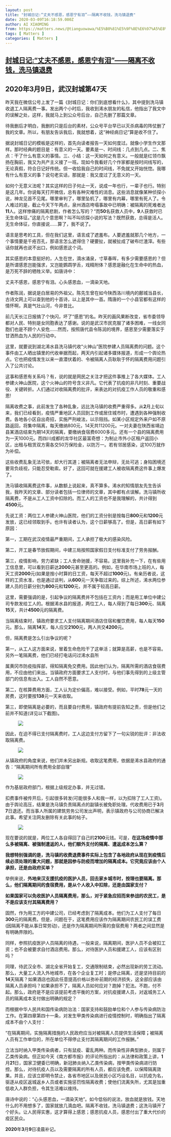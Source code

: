 ```yaml
---
layout: post
title: "封城日记:“丈夫不感恩，感恩宁有泪”——隔离不收钱，洗马镇退费"
date: 2020-03-09T16:18:59.000Z
author: AI XIAOMING
from: https://matters.news/@tianguowawa/%E5%B0%81%E5%9F%8E%E6%97%A5%E8%AE%B0-%E4%B8%88%E5%A4%AB%E4%B8%8D%E6%84%9F%E6%81%A9-%E6%84%9F%E6%81%A9%E5%AE%81%E6%9C%89%E6%B3%AA-%E9%9A%94%E7%A6%BB%E4%B8%8D%E6%94%B6%E9%92%B1-%E6%B4%97%E9%A9%AC%E9%95%87%E9%80%80%E8%B4%B9-bafyreia6tpdxblkv6o2c3usy5bpbhsgjybghz34pxgdfc7oikbfv6pvbzm
tags: [ Matters ]
categories: [ Matters ]
---
```

<!--1583770739000-->
[封城日记:“丈夫不感恩，感恩宁有泪”——隔离不收钱，洗马镇退费](https://matters.news/@tianguowawa/%E5%B0%81%E5%9F%8E%E6%97%A5%E8%AE%B0-%E4%B8%88%E5%A4%AB%E4%B8%8D%E6%84%9F%E6%81%A9-%E6%84%9F%E6%81%A9%E5%AE%81%E6%9C%89%E6%B3%AA-%E9%9A%94%E7%A6%BB%E4%B8%8D%E6%94%B6%E9%92%B1-%E6%B4%97%E9%A9%AC%E9%95%87%E9%80%80%E8%B4%B9-bafyreia6tpdxblkv6o2c3usy5bpbhsgjybghz34pxgdfc7oikbfv6pvbzm)
------

<div>
<h2><strong>2020年3月9日，武汉封城第47天</strong></h2><p>昨天我在微信公号上发了一篇《封城日记：你们到底想看什么》，其中提到洗马镇收退工人隔离费一事。发出两个小时后，我收到浠水朋友的私信，他指出了我文中的误解之处，这样，我就马上到公众号后台，自己先删了那篇文章。</p><p>待我删后才明白，我删的只是后台的素材，公众号平台早已以灭杀病毒的阵仗删了我的文章。所以，有朋友告诉我后，我就想着，这“神经病日记”算是收不住了。</p><p>据说封城日记的模板是这样的，首先向读者报告一天如何度过。就像小学生作文那样。那时经典的题目是：有意义的一天。要素是一、时间线：几点到几点。二、焦点：干了什么有意义的事情。三、小结：这一天如何之有意义。一般就是红领巾飘扬在胸前，我又为共产主义接了一班。现如今我看好几个作家都是按时间线写的，无论真假，符合日记好传统。但一收拾我自己的时间线，不免就又开始恍惚。我哪有什么有意义的事？说句老实话，那就是：我又度过了无意义的一天。</p><p>如何个无意义法呢？其实这样的日子何止一天，说成一年也行，一辈子也行。特别是这几年。你说每天打开微信，总有各种灾难性的消息。这些消息就像某种侦探小说，神龙见首不见尾。哪里审判了，哪里坠机了，哪里有内幕，哪里有死人了。令人难过的是，截止今天下午两点，泉州酒店垮塌事故中已明确：被隔离的死难者达<strong>11</strong>人。这样惨痛的隔离悲剧，作者怎么写的？“而<strong>50</strong>名获救人员中，<strong>9</strong>人获救时已无生命体征。”这是几个意思啊？叫不叫侦探小说的写法？既然获救，总得是活人。无生命体征，你直接说......算了，我不说了。</p><p>语言是思考的工具，但在我们这里，语言成了遮羞布。人要遮羞就那几个地方，一个事情要是千疮百孔，那语言怎么遮得住？硬要扯，就被扯成了破布烂渣滓。有些话你就再也说不出口，例如感恩这个词。</p><p>其实感恩的本意挺好的，人生在世，滴水涌泉，寸草春晖，有多少需要感恩的？但是所谓感恩岂能强求，又岂能鹦鹉学舌，戏精附体？感恩是融化在生命中的热血，是万死不辞的牺牲义举。如唐诗中：</p><p>丈夫不感恩，感恩宁有泪。心头感恩血，一滴染天地。</p><p>作者陈润，据说是白居易的外祖父。陈先生曾在如今陕西洛川境内的鄜城当县长，古诗文网上可以查到他的十首诗，以上是其中一首。隋唐的一个小县官都有这样的情怀啊，真是气壮山河，今非昔比。</p><p>前几天长江日报搞了个快闪，坏了“感恩”的名。昨天的画风果断改变，省市委领导都对人民、特别是女同胞表达了感谢。说的是武汉市民克服了诸多困难，一线女同胞们也是不顾个人安危......然而，按照唐代县令陈润的境界，感恩至少需要落实于甘洒热血为人民的行动中。</p><p>这里，就要说到湖北浠水县洗马镇代收“火神山”医院参建人员隔离费的问题。这个事件由工人晒出镇里的代收单据而起，两天内引起诸多媒体报道，形成一个舆论热点。它也把疫情发生以来一直潜伏着的、令被隔离人员耿耿于怀的隔离费用问题引入了公共讨论。</p><p>这事和感恩有关系吗？有，说的就是网民之关注才把这件事推上了各大媒体。工人参建火神山医院，这个火神山的符号含义非凡。它代表了抗疫的非凡时刻、重要战役、关键转折。人们通过对收隔离费的批评，来表达的对抗疫工作人员的敬重和感恩!</p><p>隔离收费之事，此前发生了各种乱象，远比洗马镇的收费严重得多。从<strong>2</strong>月上旬以来，我们已经看到，疫情严重地区人员回到工作或居住城市时，遭遇到各种强制收费。各地各小区自出奇招，实施严刑峻法，以示阻挡。如某小区规定外来户如不原路返回，将集中隔离，每天缴纳800元，14天共11200元。一对夫妻在陕西省靖边县某酒店结束为期14天的隔离，要缴纳食宿费6000多元。还有一个县的隔离费用为一天1000元。而四川成都的龙华社区最富奇想：为制止市外小区租户返回小区，出租与租赁双方需各交50万保险金，以防万一。若有邻居感染，这100万就作为补偿。</p><p>这些收费乱象无法可依，却大行其道；被隔离者无法申辩，无处可逃；身陷困境还要背负歧视，只能忍受勒索。好了，这回可就在援建工人被收隔离费这件事上爆发了。</p><p>洗马镇收隔离费这件事，从数额上说起来，真不算多。浠水的知情朋友先生告诉我，我昨天的文章、部分读者包括一位律师的文章，其中都有点误解。洗马镇所收隔离费，不是从工人工资中扣除的。而工人的工资也不是我理解的，共计得到<strong>4500</strong>元。</p><p>先说工资：两位工人参建火神山医院，他们的工资分别是按每日<strong>800</strong>元和<strong>1200</strong>元发放，这已经领取到手。也许有读者认为，这个日薪够高了。但是，高日薪有如下原因：</p><p>第一，工期在武汉疫情最严重期间，工人承担了极大的感染风险。</p><p>第二，开工是春节放假期间，中建三局按照国家假日支付标准支付了劳务报酬。</p><p>第三，疫情影响，劳力紧缺；工人舍命驰援，不容易。这里我补充一下，在有些用工信息里，可以看到日薪达<strong>2000</strong>元甚至更高的。例如，在华南市场上班的人，每天工资<strong>2000</strong>元(如果是按小时算的日工资，每天不超过<strong>1000</strong>元)。有亲历者说，这样的工资水准，也是通过谈判，从<strong>600</strong>元一天争取过来的。综上所述，浠水两位参建人员的日薪分别为<strong>800</strong>元和<strong>1200</strong>元，并不属于较高日薪。</p><p>这里，需要强调的是，引起争议的隔离费并不包括在工资内；而是用工单位中建公司专款发给工人的。根据浠水县的报道，两位工人，每人得到了每日<strong>300</strong>元、隔离<strong>15</strong>天，共计<strong>4500</strong>元的隔离费。</p><p>当隔离结束时，镇政府要求工人支付隔离期间酒店住宿和餐饮费用，每人每天<strong>150</strong>元。那么，隔离<strong>14</strong>天，每人应交<strong>2100</strong>元，两人共交<strong>4200</strong>元。</p><p>但，隔离费是怎么引出争议的呢？</p><p>第一，从工人这方面来说，冒着生命危险干了这单活；就算是高薪，也是不容易。另外一笔隔离费，他们已经打电话问过浠水县所</p><p>属黄冈市防疫指挥部，得知隔离免交费用。因此他们认为，隔离所需的酒店食宿费用，不应由他们来出。当镇政府方面要求工人支付时，与他们事先得到的上级主管部门的信息有出入。工人自然不愿意。</p><p>第二，在核算费用方面，工人认为定价偏高，难以接受。例如，平时<strong>78</strong>元一天的房费，这时要按<strong>138</strong>元一天来收取。</p><p>第三，即使隔离是必要的，而且要自付费用，镇政府有提前告知之责，但是他们之前并不知道(详见以下截图)。</p><p> </p><figure class="image"><img src="https://assets.matters.news/embed/69ed2e52-39ae-4739-a196-e6c5506c4068.jpeg" data-asset-id="69ed2e52-39ae-4739-a196-e6c5506c4068" referrerpolicy="no-referrer"><figcaption><span></span></figcaption></figure><p>因此，在迫不得已支付隔离费时，工人这边支付方留下了一句尖锐的批评：非法收取隔离费。</p><figure class="image"><img src="https://assets.matters.news/embed/ec616c7e-5470-4bfc-9513-b5189db481cf.jpeg" data-asset-id="ec616c7e-5470-4bfc-9513-b5189db481cf" referrerpolicy="no-referrer"><figcaption><span></span></figcaption></figure><p>从镇政府的角度来说，他们并未另出新规。收取这笔费用，依据是浠水县政府的通告：“隔离期间所有费用全部自理”</p><figure class="image"><img src="https://assets.matters.news/embed/afd8cda5-79de-4276-b087-bb42ca4b6af8.jpeg" data-asset-id="afd8cda5-79de-4276-b087-bb42ca4b6af8" referrerpolicy="no-referrer"><figcaption><span></span></figcaption></figure><p>作为基层政府部门，根据上级规定办事，并无过错。</p><p>扣费事件被传开后，引起很多转发(可能很多人和我一样，以为扣除了工人工资)。由于舆论高压，结果是洗马镇负责隔离点的副镇长被免职处理。代收费用已于<strong>3</strong>月<strong>7</strong>日退还。而当事人所属的建筑劳务公司发出声明，表示镇政府与公司协商已解决此事。希望关注网友删除有关此事的帖子。</p><figure class="image"><img src="https://assets.matters.news/embed/232cd3a9-7c96-411b-8b47-fbd8639c8157.jpeg" data-asset-id="232cd3a9-7c96-411b-8b47-fbd8639c8157" referrerpolicy="no-referrer"><figcaption><span></span></figcaption></figure><p>现在要说的就是，两位工人各自得回了自己的<strong>2100</strong>元钱。可是，<strong>在这场疫情中那么多被隔离、被强制遣返的人，他们额外支付的隔离、遣返成本怎么算？</strong></p><p><strong>我想特别强调的是，洗马镇的收费退费事件实际上包含了各地政府从现在到疫情后续必须处理的重大问题，那就是因参与防疫而增加的隔离成本。它究竟应该由个人承担，还是由政府买单？</strong></p><p>举例来说，<strong>外地来汉支援抗疫的医护人员，回去家乡城市时，按理也要隔离。那么，他们隔离期间的食宿费用，是从个人收入中扣除，还是由国家支付？</strong></p><p><strong>如果国家可以免收医护人员隔离费用，那么，对于紧急应招而来参战的农民工，是不是应该支付其隔离费用？</strong></p><p>固然，作为用工方的中建公司，已经考虑到了隔离成本。他们为工人支付了每日<strong>300</strong>元的隔离费。但是，问题在于，这笔费用应该作为隔离期间农民工的误工费(因隔离不能从事日常劳动)，还是作为隔离期间所需的食宿费用？两者之间显然是有明确界限的。</p><p>同样，参照抗疫医护人员隔离的待遇，一般来说，隔离期间，医护人员不会被扣工资；也不会被要求自付酒店费用。那么，对待医护人员和援建工人，应该有区别吗？</p><p>同理，待武汉全市、湖北全省开始复工，交通限制结束，必然出现新的劳工流动。那么，大量工人流入外地城市，在各个企业复工时；是停止隔离，还是坚持目前的<strong>14</strong>天隔离？如果酒店也因此任意提高价格以弥补前期的经济损失，这全部应该由隔离人员承担吗？如果承担不了，隔离人员如何应对？跑掉？犯法。不跑，付不起。那么，政府是不是应该提前考虑平衡的方案，对抗疫援建人员，对返城务工人员的隔离成本支付做出明确的规定？</p><p>而根据中华人民共和国传染病防治法：国家支持和鼓励单位和个人参与传染病防治工作。在第四章第四十一条，对发生甲类传染病进行疫情控制时，明确指出了隔离成本不由个人支付：</p><p>“在隔离期间，实施隔离措施的人民政府应当对被隔离人员提供生活保障<strong>；</strong>被隔离人员有工作单位的，所在单位不得停止支付其隔离期间的工作报酬。”</p><p>立法当时纳入甲类传染病者，只有鼠疫、霍乱两种。而传染性非典型肺炎，则属于乙类传染病。但正如今天《南方都市报》的评论所指出的：从法律和政策上讲，<strong>1</strong>月<strong>21</strong>日，国家卫健委已明确，新冠肺炎纳入乙类传染病，按甲类传染病进行防控。那么，对待抗疫人员以及需要隔离的所有人员，都应该免费，以保障隔离效果。并且，应该立即明令禁止，各省市地区以及居民小区巧设名目，以抗疫为名，驱逐从疫区返城返乡人员或者实施惩罚性隔离收费；使他们流离失所，尤其是加重低收入人群负担，令其生活难以维持。</p><p>唐诗中说的：“心头感恩血，一滴染天地”。如今低俗的说法，放血就是放钱。天地什么的不用想多了，国家就放几滴血吧。隔离不收钱，洗马镇退费；这洗马镇开了个好头。让人民得实惠，这才算得上感恩；感恩抗疫人员，感恩付出了重大代价的疫区民众。</p><p><strong>2020</strong>年<strong>3</strong>月<strong>9</strong>日凌晨补记。</p>
</div>

